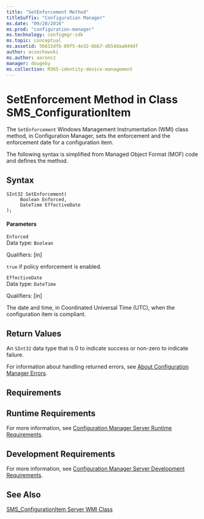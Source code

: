 ```yaml
---
title: "SetEnforcement Method"
titleSuffix: "Configuration Manager"
ms.date: "09/20/2016"
ms.prod: "configuration-manager"
ms.technology: configmgr-sdk
ms.topic: conceptual
ms.assetid: 56815dfb-89f5-4e32-bbb7-d654daa044df
author: aczechowski
ms.author: aaroncz
manager: dougeby
ms.collection: M365-identity-device-management
---
```

# SetEnforcement Method in Class SMS_ConfigurationItem
The `SetEnforcement` Windows Management Instrumentation (WMI) class method, in Configuration Manager, sets the enforcement and the enforcement date for a configuration item.  

 The following syntax is simplified from Managed Object Format (MOF) code and defines the method.  

## Syntax  

```  
SInt32 SetEnforcement(  
     Boolean Enforced,  
     DateTime EffectiveDate  
);  
```  

#### Parameters  
 `Enforced`  
 Data type: `Boolean`  

 Qualifiers: [in]  

 `true` if policy enforcement is enabled.  

 `EffectiveDate`  
 Data type: `DateTime`  

 Qualifiers: [in]  

 The date and time, in Coordinated Universal Time (UTC), when the configuration item is compliant.  

## Return Values  
 An `SInt32` data type that is 0 to indicate success or non-zero to indicate failure.  

 For information about handling returned errors, see [About Configuration Manager Errors](../../../develop/core/understand/about-configuration-manager-errors.md).  

## Requirements  

## Runtime Requirements  
 For more information, see [Configuration Manager Server Runtime Requirements](../../../develop/core/reqs/server-runtime-requirements.md).  

## Development Requirements  
 For more information, see [Configuration Manager Server Development Requirements](../../../develop/core/reqs/server-development-requirements.md).  

## See Also  
 [SMS_ConfigurationItem Server WMI Class](../../../develop/reference/compliance/sms_configurationitem-server-wmi-class.md)
